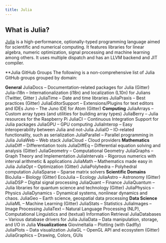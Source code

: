 ```yaml
---
title: Julia
---
```


## What is Julia?

<a href='https://julialang.org' target='_blank' rel='nofollow'>Julia</a> is a 
high-performance, optionally-typed programming language aimed for scientific and numerical computing. It features libraries for linear algebra, numeric optimization, signal processing and machine learning among others. It uses multiple dispatch and has an LLVM backend and JIT compiler.

**Julia GitHub Groups
The following is a non-comprehensive list of Julia GitHub groups grouped by domain:

**General**
JuliaDocs – Documentation-related packages for Julia (Gitter)
Julia-i18n – Internationalization (i18n) and localization (L10n) for Julians (Twitter, Gitter )
JuliaTime – Date and time libraries
JuliaPraxis – Best practices (Gitter)
JuliaEditorSupport – Extensions/Plugins for text editors and IDEs
Juno – The Juno IDE for Atom (Gitter)
**Computing**
JuliaArrays – Custom array types (and utilities for building array types)
JuliaBerry – Julia resources for the Raspberry Pi
JuliaCI – Continuous Integration Support for Julia packages
JuliaGPU – GPU computing
JuliaInterop – Easy interoperability between Julia and not-Julia
JuliaIO – IO-related functionality, such as serialization
JuliaParallel – Parallel programming in Julia
JuliaWeb – Web stack
JuliaCloud - Cloud providers
**Mathematics**
JuliaDiff – Differentiation tools
JuliaDiffEq – Differential equation solving and analysis (Gitter)
JuliaGeometry – Computational Geometry
JuliaGraphs – Graph Theory and Implementation
JuliaIntervals - Rigorous numerics with interval arithmetic & applications
JuliaMath – Mathematics made easy in Julia
JuliaOpt – Optimization (Gitter)
JuliaPolyhedra – Polyhedral computation
JuliaSparse – Sparse matrix solvers
**Scientific Domains**
BioJulia – Biology (Gitter)
EcoJulia – Ecology
JuliaAstro – Astronomy (Gitter)
JuliaDSP – Digital signal processing
JuliaQuant – Finance
JuliaQuantum – Julia libraries for quantum science and technology (Gitter)
JuliaPhysics – Physics
JuliaDynamics - Dynamical systems, nonlinear dynamics and chaos.
JuliaGeo – Earth science, geospatial data processing
**Data Science**
JuliaML – Machine Learning (Gitter)
JuliaStats – Statistics
JuliaImages – Image Processing
JuliaText – Natural Language Processing (NLP), Computational Linguistics and (textual) Information Retrieval
JuliaDatabases – Various database drivers for Julia
JuliaData – Data manipulation, storage, and I/O in Julia
**Visualizations**
GiovineItalia – Plotting (with Gadfly)
JuliaPlots – Data visualization
JuliaGL – OpenGL API and ecosystem (Gitter)
JuliaGraphics – Drawing, Colors, GUIs
